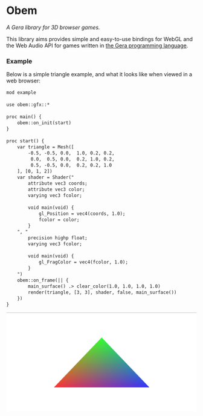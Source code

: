 # Obem
*A Gera library for 3D browser games.*

This library aims provides simple and easy-to-use bindings for WebGL and the Web Audio API for games written in [the Gera programming language](https://github.com/geralang).

### Example

Below is a simple triangle example, and what it looks like when viewed in a web browser:

```
mod example

use obem::gfx::*

proc main() {
    obem::on_init(start)
}

proc start() {
    var triangle = Mesh([
        -0.5, -0.5, 0.0,  1.0, 0.2, 0.2,
         0.0,  0.5, 0.0,  0.2, 1.0, 0.2,
         0.5, -0.5, 0.0,  0.2, 0.2, 1.0
    ], [0, 1, 2])
    var shader = Shader("
        attribute vec3 coords;
        attribute vec3 color;
        varying vec3 fcolor;

        void main(void) {
            gl_Position = vec4(coords, 1.0);
            fcolor = color;
        }
    ", "
        precision highp float;
        varying vec3 fcolor;
        
        void main(void) {
            gl_FragColor = vec4(fcolor, 1.0);
        }
    ")
    obem::on_frame(|| {
        main_surface() .> clear_color(1.0, 1.0, 1.0, 1.0)
        render(triangle, [3, 3], shader, false, main_surface())
    })
}
```
![Output Screenshot](triangle.png)